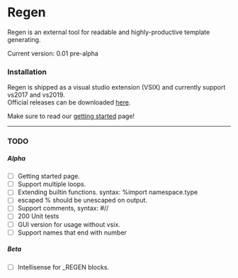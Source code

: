 ﻿# Regen
Regen is an external tool for readable and highly-productive template generating.

Current version: 0.01 pre-alpha<br>

### Installation
Regen is shipped as a visual studio extension (VSIX) and currently support vs2017 and vs2019.<br>
Official releases can be downloaded [here](https://github.com/SciSharp/CodeMinion/tree/master/src/Regen.Package/releases).<br>

Make sure to read our [getting started](TUTORIAL.md) page!

---
### TODO
##### Alpha

- [ ] Getting started page.
- [ ] Support multiple loops. 
- [ ] Extending builtin functions. syntax: %import namespace.type
- [ ] escaped \% should be unescaped on output.
- [ ] Support comments, syntax: #// 
- [ ] 200 Unit tests
- [ ] GUI version for usage without vsix.
- [ ] Support names that end with number

##### Beta
- [ ] Intellisense for _REGEN blocks.